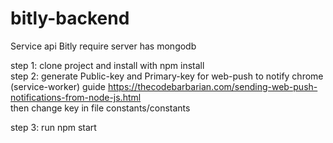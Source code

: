 # bitly-backend

Service api Bitly
require server has mongodb

step 1: clone project and install with npm install <br>
step 2: generate Public-key and Primary-key for web-push to notify chrome (service-worker)
guide https://thecodebarbarian.com/sending-web-push-notifications-from-node-js.html <br>
then change key in file constants/constants

step 3: run npm start <br>
